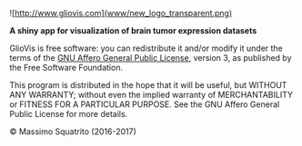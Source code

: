 ![http://www.gliovis.com](www/new_logo_transparent.png)

**A shiny app for visualization of brain tumor expression datasets**   

GlioVis is free software: you can redistribute it and/or modify it under the terms of the [GNU Affero General Public License](http://opensource.org/licenses/GPL-3.0), version 3, as published by the Free Software Foundation.

This program is distributed in the hope that it will be useful, but WITHOUT ANY WARRANTY; without even the implied warranty of MERCHANTABILITY or FITNESS FOR A PARTICULAR PURPOSE. See the GNU Affero General Public License for more details.  

&copy; Massimo Squatrito (2016-2017) 
   
